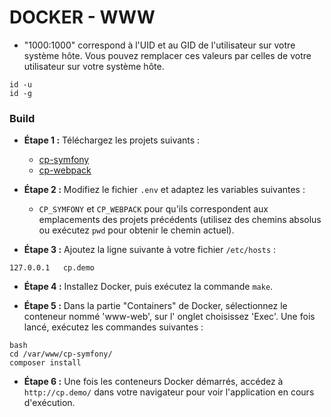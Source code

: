 # DOCKER - WWW

- "1000:1000" correspond à l'UID et au GID de l'utilisateur sur votre système hôte. Vous pouvez remplacer ces valeurs par celles de votre utilisateur sur votre système hôte.

```
id -u
id -g
```

### Build

- **Étape 1 :** Téléchargez les projets suivants :
  - [cp-symfony](https://github.com/itd3vbox/project-cp-symfony)
  - [cp-webpack](https://github.com/itd3vbox/project-cp-webpack)

- **Étape 2 :** Modifiez le fichier `.env` et adaptez les variables suivantes :
  - `CP_SYMFONY` et `CP_WEBPACK` pour qu'ils correspondent aux emplacements des projets précédents (utilisez des chemins absolus ou exécutez `pwd` pour obtenir le chemin actuel).

- **Étape 3 :** Ajoutez la ligne suivante à votre fichier `/etc/hosts` :

```
127.0.0.1   cp.demo

```

- **Étape 4 :** Installez Docker, puis exécutez la commande `make`.

- **Étape 5 :** Dans la partie "Containers" de Docker, sélectionnez le conteneur nommé 'www-web', sur l' onglet choisissez 'Exec'. Une fois lancé, exécutez les commandes suivantes :

```
bash
cd /var/www/cp-symfony/
composer install
``` 

- **Étape 6 :** Une fois les conteneurs Docker démarrés, accédez à `http://cp.demo/` dans votre navigateur pour voir l'application en cours d'exécution.


